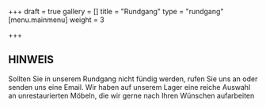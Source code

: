 +++
draft = true
gallery = []
title = "Rundgang"
type = "rundgang"
[menu.mainmenu]
weight = 3

+++
## HINWEIS

Sollten Sie in unserem Rundgang nicht fündig werden, rufen Sie uns an oder senden uns eine Email. Wir haben auf unserem Lager eine reiche Auswahl an unrestaurierten Möbeln, die wir gerne nach Ihren Wünschen aufarbeiten